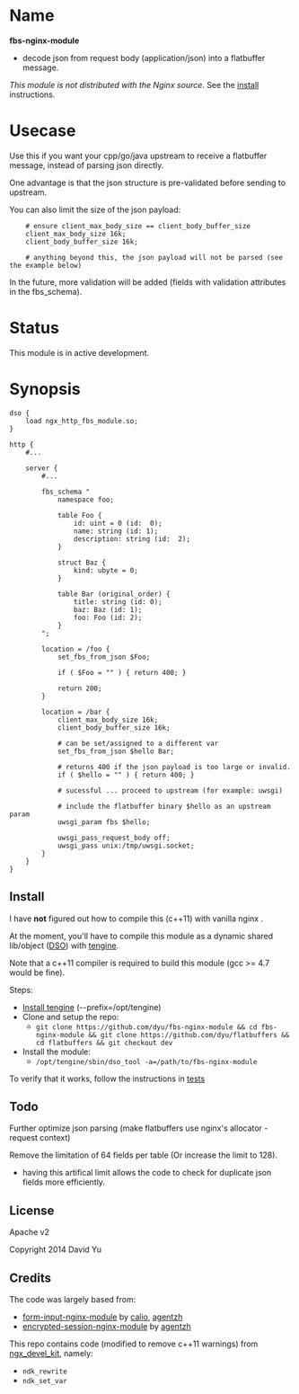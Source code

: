# Name

**fbs-nginx-module**
- decode json from request body (application/json) into a flatbuffer message.

*This module is not distributed with the Nginx source.* See the
[install](#install) instructions.

# Usecase

Use this if you want your cpp/go/java upstream to receive a flatbuffer message, instead of parsing json directly.

One advantage is that the json structure is pre-validated before sending to upstream.  

You can also limit the size of the json payload:
```
    # ensure client_max_body_size == client_body_buffer_size
    client_max_body_size 16k;
    client_body_buffer_size 16k;
    
    # anything beyond this, the json payload will not be parsed (see the example below)
```

In the future, more validation will be added (fields with validation attributes in the fbs_schema).

# Status
This module is in active development.

# Synopsis
```
dso {
    load ngx_http_fbs_module.so;
}

http {
    #...

    server {
        #...
        
        fbs_schema "
            namespace foo;

            table Foo {
                id: uint = 0 (id:  0);
                name: string (id: 1);
                description: string (id:  2);
            }
            
            struct Baz {
                kind: ubyte = 0;
            }
            
            table Bar (original_order) {
                title: string (id: 0);
                baz: Baz (id: 1);
                foo: Foo (id: 2);
            }
        ";

        location = /foo {
            set_fbs_from_json $Foo;
            
            if ( $Foo = "" ) { return 400; }
            
            return 200;
        }

        location = /bar {
            client_max_body_size 16k;
            client_body_buffer_size 16k;
        
            # can be set/assigned to a different var
            set_fbs_from_json $hello Bar;
            
            # returns 400 if the json payload is too large or invalid.
            if ( $hello = "" ) { return 400; }
            
            # sucessful ... proceed to upstream (for example: uwsgi)
            
            # include the flatbuffer binary $hello as an upstream param
            uwsgi_param fbs $hello;
            
            uwsgi_pass_request_body off;
            uwsgi_pass unix:/tmp/uwsgi.socket;
        }
    }
}
```

## Install

I have **not** figured out how to compile this (c++11) with vanilla nginx .

At the moment, you'll have to compile this module as a dynamic shared lib/object ([DSO](http://tengine.taobao.org/document/dso.html)) with [tengine](http://tengine.taobao.org).

Note that a c++11 compiler is required to build this module (gcc >= 4.7 would be fine).

Steps:
- [Install tengine](http://tengine.taobao.org/document/install.html) (--prefix=/opt/tengine)
- Clone and setup the repo: 
  - ```git clone https://github.com/dyu/fbs-nginx-module && cd fbs-nginx-module && git clone https://github.com/dyu/flatbuffers && cd flatbuffers && git checkout dev```
- Install the module:
  - ```/opt/tengine/sbin/dso_tool -a=/path/to/fbs-nginx-module```

To verify that it works, follow the instructions in [tests](tests/README.md)

## Todo

Further optimize json parsing (make flatbuffers use nginx's allocator - request context)

Remove the limitation of 64 fields per table (Or increase the limit to 128).
 - having this artifical limit allows the code to check for duplicate json fields more efficiently.


## License
Apache v2

Copyright 2014 David Yu

## Credits
The code was largely based from:
- [form-input-nginx-module](http://github.com/calio/form-input-nginx-module) by [calio](http://github.com/calio), [agentzh](http://github.com/agentzh)
- [encrypted-session-nginx-module](http://github.com/openresty/encrypted-session-nginx-module) by [agentzh](http://github.com/agentzh)

This repo contains code (modified to remove c++11 warnings) from [ngx_devel_kit](http://github.com/simpl/ngx_devel_kit), namely:
- ``` ndk_rewrite ```
- ``` ndk_set_var ```
